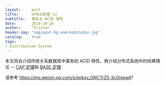 ```yaml
---
layout:     post
title:      分布式原理（1）
subtitle:   事务与 ACID 特性
date:       2018-10-26
author:     "Tristan"
header-img: "img/post-bg-androidstudio.jpg"
catalog:    true
tags:
- Distribution System
---
```


本文将会介绍传统关系数据库中事务的 ACID 特性，再介绍分布式系统中的经典理论 -- [CAP 定理](http://tristanhuang.cn/2018/10/27/cap-theorem/)和 [BASE 定理]()


请参考 https://mp.weixin.qq.com/s/epksv_GNCTrZ5-3cGlxewA?